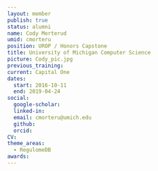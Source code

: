 ```yaml
---
layout: member
publish: true
status: alumni
name: Cody Morterud
umid: cmorteru
position: UROP / Honors Capstone
title: University of Michigan Computer Science 
picture: Cody_pic.jpg
previous_training:
current: Capital One
dates:
  start: 2016-10-11
  end: 2019-04-24
social: 
  google-scholar: 
  linked-in: 
  email: cmorteru@umich.edu
  github:
  orcid:
CV: 
theme_areas:
  - RegulomeDB
awards:
---
```


